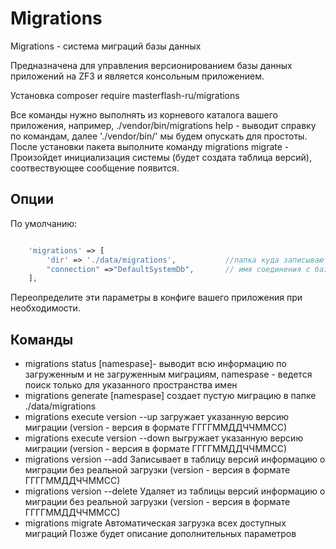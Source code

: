 # Migrations
 Migrations - система миграций базы данных

Предназначена для управления версионированием базы данных приложений на ZF3 и является консольным приложением.

Установка composer require masterflash-ru/migrations

Все команды нужно выполнять из корневого каталога вашего приложения, например, ./vendor/bin/migrations help - выводит справку по командам, далее 
'./vendor/bin/' мы будем опускать для простоты. 
После установки пакета выполните команду migrations migrate - Произойдет инициализация системы (будет создата таблица версий), соотвествующее сообщение появится.

## Опции
По умолчанию:
```php

    'migrations' => [
        'dir' => './data/migrations',           //папка куда записываются файлы новых миграций
        "connection" =>"DefaultSystemDb",       // имя соединения с базой из конфига вашего приложения
    ],
```
Переопределите эти параметры в конфиге вашего приложения при необходимости.

## Команды
- migrations status [namespase]- выводит всю информацию по загруженным и не загруженным миграциям, namespase - ведется поиск только для указанного пространства имен
- migrations generate [namespase]  создает пустую миграцию в папке ./data/migrations
- migrations execute version --up  загружает указанную версию миграции (version - версия в формате ГГГГММДДЧЧММСС)
- migrations execute version --down  выгружает указанную версию миграции (version - версия в формате ГГГГММДДЧЧММСС)
- migrations version --add Записывает в таблицу версий информацию о миграции без реальной загрузки (version - версия в формате ГГГГММДДЧЧММСС)
- migrations version --delete Удаляет из таблицы версий информацию о миграции без реальной загрузки (version - версия в формате ГГГГММДДЧЧММСС)
- migrations migrate  Автоматическая загрузка всех доступных миграций
Позже будет описание дополнительных параметров